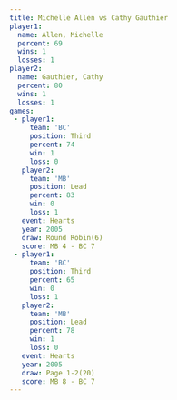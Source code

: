 ```yaml
---
title: Michelle Allen vs Cathy Gauthier
player1:               
  name: Allen, Michelle
  percent: 69          
  wins: 1              
  losses: 1            
player2:               
  name: Gauthier, Cathy
  percent: 80          
  wins: 1              
  losses: 1            
games:
 - player1:         
     team: 'BC'     
     position: Third
     percent: 74    
     win: 1         
     loss: 0        
   player2:        
     team: 'MB'    
     position: Lead
     percent: 83   
     win: 0        
     loss: 1       
   event: Hearts       
   year: 2005          
   draw: Round Robin(6)
   score: MB 4 - BC 7  
 - player1:         
     team: 'BC'     
     position: Third
     percent: 65    
     win: 0         
     loss: 1        
   player2:        
     team: 'MB'    
     position: Lead
     percent: 78   
     win: 1        
     loss: 0       
   event: Hearts     
   year: 2005        
   draw: Page 1-2(20)
   score: MB 8 - BC 7
---
```

